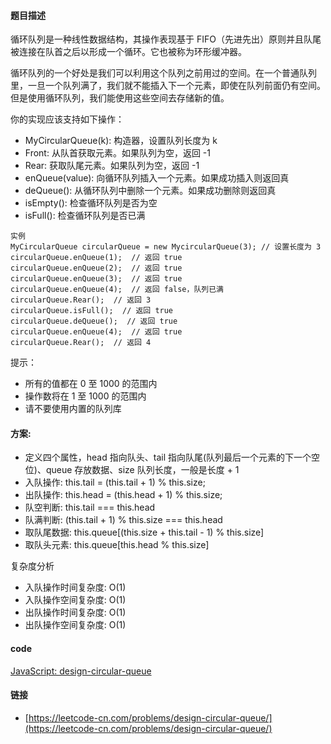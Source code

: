 #### 题目描述
循环队列是一种线性数据结构，其操作表现基于 FIFO（先进先出）原则并且队尾被连接在队首之后以形成一个循环。它也被称为环形缓冲器。

循环队列的一个好处是我们可以利用这个队列之前用过的空间。在一个普通队列里，一旦一个队列满了，我们就不能插入下一个元素，即使在队列前面仍有空间。但是使用循环队列，我们能使用这些空间去存储新的值。

你的实现应该支持如下操作：
- MyCircularQueue(k): 构造器，设置队列长度为 k
- Front: 从队首获取元素。如果队列为空，返回 -1
- Rear: 获取队尾元素。如果队列为空，返回 -1
- enQueue(value): 向循环队列插入一个元素。如果成功插入则返回真
- deQueue(): 从循环队列中删除一个元素。如果成功删除则返回真
- isEmpty(): 检查循环队列是否为空
- isFull(): 检查循环队列是否已满


```
实例
MyCircularQueue circularQueue = new MycircularQueue(3); // 设置长度为 3
circularQueue.enQueue(1);  // 返回 true
circularQueue.enQueue(2);  // 返回 true
circularQueue.enQueue(3);  // 返回 true
circularQueue.enQueue(4);  // 返回 false，队列已满
circularQueue.Rear();  // 返回 3
circularQueue.isFull();  // 返回 true
circularQueue.deQueue();  // 返回 true
circularQueue.enQueue(4);  // 返回 true
circularQueue.Rear();  // 返回 4
```

提示：
- 所有的值都在 0 至 1000 的范围内
- 操作数将在 1 至 1000 的范围内
- 请不要使用内置的队列库

#### 方案:
- 定义四个属性，head 指向队头、tail 指向队尾(队列最后一个元素的下一个空位)、queue 存放数据、size 队列长度，一般是长度 + 1
- 入队操作: this.tail = (this.tail + 1) % this.size;
- 出队操作: this.head = (this.head + 1) % this.size;
- 队空判断: this.tail === this.head
- 队满判断: (this.tail + 1) % this.size === this.head
- 取队尾数据: this.queue[(this.size + this.tail - 1) % this.size]
- 取队头元素: this.queue[this.head % this.size]

复杂度分析
- 入队操作时间复杂度: O(1)
- 入队操作空间复杂度: O(1)
- 出队操作时间复杂度: O(1)
- 出队操作空间复杂度: O(1)

#### code
[JavaScript: design-circular-queue](../code/JavaScript/design-circular-queue.js)

#### 链接
- [https://leetcode-cn.com/problems/design-circular-queue/](https://leetcode-cn.com/problems/design-circular-queue/)
